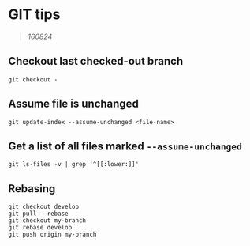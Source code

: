 # GIT tips

> *160824*

## Checkout last checked-out branch
```
git checkout -
```

## Assume file is unchanged
```
git update-index --assume-unchanged <file-name>
```

## Get a list of all files marked `--assume-unchanged`
```
git ls-files -v | grep '^[[:lower:]]'
```

## Rebasing
```
git checkout develop
git pull --rebase
git checkout my-branch
git rebase develop
git push origin my-branch
```

